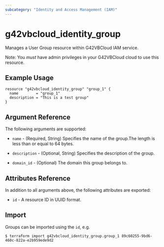 ```yaml
---
subcategory: "Identity and Access Management (IAM)"
---
```


# g42vbcloud\_identity\_group

Manages a User Group resource within G42VBCloud IAM service.

Note: You _must_ have admin privileges in your G42VBCloud cloud to use
this resource.

## Example Usage

```hcl
resource "g42vbcloud_identity_group" "group_1" {
  name        = "group_1"
  description = "This is a test group"
}
```

## Argument Reference

The following arguments are supported:

* `name` - (Required, String) Specifies the name of the group.The length is less than or equal to 64 bytes.

* `description` - (Optional, String) Specifies the description of the group.

* `domain_id` - (Optional) The domain this group belongs to.

## Attributes Reference

In addition to all arguments above, the following attributes are exported:

* `id` - A resource ID in UUID format.

## Import

Groups can be imported using the `id`, e.g.

```
$ terraform import g42vbcloud_identity_group.group_1 89c60255-9bd6-460c-822a-e2b959ede9d2
```
